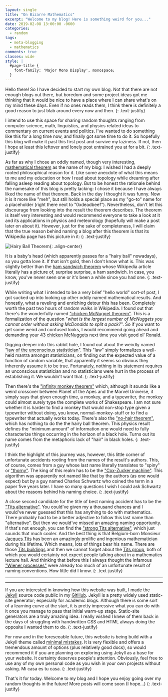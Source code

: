 ```yaml
---
layout: single
title: "On Bizarre Mathematics"
excerpt: "Welcome to my blog! Here is something weird for you..."
date: 2019-02-08 13:00:00 -0600
categories:
  - random
tags:
  - meta-blogging
  - mathematics
comments: true
classes: wide
style: |
  #page-title {
    font-family: 'Major Mono Display', monospace;
  }
---
```


Hello there! So I have decided to start my own blog. Not that there are not enough blogs out there, but boredom and some project ideas got me thinking that it would be nice to have a place where I can share what's on my mind these days. Even if no ones reads them, I think there is definitely a good reason to just blab around every now and then.
{: .text-justify}

I intend to use this space for sharing random thoughts ranging from computer science, math, linguistics, and physics related ideas to commentary on current events and politics. I've wanted to do something like this for a long time now, and finally got some time to do it. So hopefully this blog will make it past this first post and survive my laziness. If not, then I hope at least this leftover and lonely post entrained you at for a bit.
{: .text-justify}

As far as why I chose an oddly named, though very interesting, [mathematical theorem](https://en.wikipedia.org/wiki/Hairy_ball_theorem) as the name of my blog: I wished I had a deeply rooted philosophical reason for it. Like some anecdote of what this means to me and my education or how I read about topology while dreaming after falling asleep reading about topology. But to be honest the rationale behind the namesake of this blog is pretty lacking: I chose it because I have always liked the name of that theorem. Back in the day I thought it was funny. Now it is it more like "meh", but still holds a special place as my "go-to" name for a placeholder (right there next to "0xdeadbeef"). Nevertheless, don't let this discourage from looking into the result the theorem describes. The theorem is itself very interesting and would recommend everyone to take a look at it and its applications in physics and meteorology (hopefully will make a post later on about it).
However, just for the sake of completeness, I will claim that the true reason behind naming a blog after this theorem is that its Wikipedia page has this picture in it:
{: .text-justify}

![Hairy Ball Theorem](https://upload.wikimedia.org/wikipedia/commons/thumb/a/af/Baby_hairy_head_DSCN2483.jpg/440px-Baby_hairy_head_DSCN2483.jpg){: .align-center}

It is a baby's head (which apparently passes for a "hairy ball" nowadays), so you gotta love it. If that isn't gold, then I don't know what is. This was slightly better than the [ham sandwich theorem](https://en.wikipedia.org/wiki/Ham_sandwich_theorem) whose Wikipedia article literally has a picture of, surprise surprise, a ham sandwich. In case, you know, you've never seen one or it's been a while since you had one.
{: .text-justify}

While writing what I intended to be a very brief "hello world" sort-of post, I got sucked up into looking up other oddly named mathematical results. And honestly, what a reveling and enriching detour this has been. Completely worth the past two hours of random walks in Wikipedia. I found out that there's the wonderfully named ["chicken McNugget theorem"](https://artofproblemsolving.com/wiki/index.php/Chicken_McNugget_Theorem). This is a formalization of the question "*what is the largest number of McNuggets you cannot order without asking McDonalds to split a pack?*". So if you want to get some weird and confused looks, I would recommend going ahead and demanding your [43 chicken McNuggets](https://www.youtube.com/watch?v=vNTSugyS038) next time you visit good ol' Ronald.

Digging deeper into this rabbit hole, I found out about the weirdly named ["law of the unconscious statistician"](https://en.wikipedia.org/wiki/Law_of_the_unconscious_statistician). This "law" simply formalizes a well-held mantra amongst statisticians, on finding out the expected value of a function of random variable, that apparently it seems so obvious they inherently assume it to be true. Fortunately, nothing in its statement requires an unconscious statistician and no statisticians were hurt in the process of establishing it. We wouldn't want that.
{: .text-justify}

Then there's the ["infinity monkey theorem"](https://en.wikipedia.org/wiki/Infinite_monkey_theorem) which, although it sounds like a weird crossover between Planet of the Apes and the Marvel Universe, it simply says that given enough time, a monkey, and a typewriter, the monkey could almost surely type the complete works of Shakespeare. I am not sure whether it is harder to find a monkey that would non-stop type given a typewriter without doing, you know, normal-monkey-stuff or to find a typewriter that actually works today. There's also the ["no-hair theorem"](https://en.wikipedia.org/wiki/No-hair_theorem), which has nothing to do the the hairy ball theorem. This physics result defines the "minimum amount" of information one would need to fully characterize things occurring in the horizon of a black hole. Turns out its name comes from the metaphoric lack of "hair" in black holes.
{: .text-justify}

I think the highlight of this journey was, however, this little corner of unfortunate accidents rooting from the names of the result's authors. This, of course, comes from a guy whose last name literally translates to "spiny" or ["thorny"](https://translate.google.com/#view=home&op=translate&sl=es&tl=en&text=espinosa). The king of this realm has to be the ["Cox-Zucker machine"](https://en.wikipedia.org/wiki/Cox%E2%80%93Zucker_machine). This algorithm was apparently not named like that by the authors (as one would expect) but by a guy named Charles Schwartz who coined the term in a paper five years later. I have so many questions I wish I could ask Schwartz about the reasons behind his naming choice.
{: .text-justify}

A close second candidate for the title of best naming accident has to be the ["Tits alternative"](https://en.wikipedia.org/wiki/Tits_alternative). You could've given my a thousand chances and I would've never guessed that this has anything to do with mathematics. There probably had to be a better adjective to follow this last name than "alternative". But then we would've missed an amazing naming opportunity. If that's not enough, you can find the ["strong Tits alternative"](https://arxiv.org/abs/0804.1395), which just sounds that much cooler. And the best thing is that Belgium-born Monsieur [Jacques Tits](https://en.wikipedia.org/wiki/Jacques_Tits) has been an amazingly prolific and ingenious mathematician during his lifetime. Which means, lots of things bear his name. There are those [Tits buildings](https://en.wikipedia.org/wiki/Building_(mathematics)) and then we cannot forget about the [Tits group](https://en.wikipedia.org/wiki/Tits_group), both of which you would certainty not expect people talking about in a mathematics lecture hall. And thinking that before this I always thought the infamous ["Wiener processes"](https://en.wikipedia.org/wiki/Wiener_process) were already too much of an unfortunate result of naming conventions. How little did I know.
{: .text-justify}


---
---

If you are interested in knowing how this website was built, I made the [Jekyll](https://jekyllrb.com/) source code public in my [GitHub](https://github.com/mateoespinosa/mateoespinosa.github.io). Jekyll is a pretty widely used static-site generator; especially for academic blogs. Although there is some sort of a learning curve at the start, it is pretty impressive what you can do with it once you manage to pass that initial warm-up stage. Static-site generators are a truly amazing idea. I really wished I knew of them back in the days of struggling with handwritten CSS and HTML always doing the opposite I wanted them to do.
{: .text-justify}

For now and in the foreseeable future, this website is being build with a Jekyll theme called [minimal mistakes](https://github.com/mmistakes/minimal-mistakes). It is very flexible and offers a tremendous amount of options (plus relatively good docs), so would recommend it if you are planning on exploring using Jekyll as a base for your website. It certainty deserves people's attention. Obviously, feel free to use any of my own personal code as you wish in your own projects without asking. Mi casa es tu casa.
{: .text-justify}

That's it for today. Welcome to my blog and I hope you enjoy going over my random thoughts in the future! More posts will come soon (I hope...)
{: .text-justify}